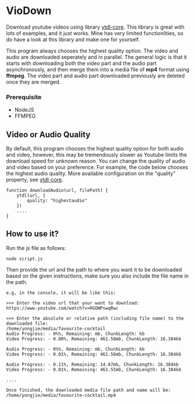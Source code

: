 # VioDown

Download youtube videos using library <a href="https://github.com/fent/node-ytdl-core">ytdl-core</a>. This library is great with lots of examples, and it just works. Mine has very limited functionlities, so do have a look at this library and make one for yourself.

This program always chooses the highest quality option. The video and audio are downloaded seperately and in parallel. The general logic is that it starts with downloading both the video part and the audio part asynchronously, and then merge them into a media file of **mp4** format using **ffmpeg**. The video part and audio part downloaded previously are deleted once they are merged.

### Prerequisite

- NodeJS
- FFMPEG

## Video or Audio Quality

By default, this program chooses the highest quality option for both audio and video, however, this may be tremendously slower as Youtube limits the download speed for unknown reason. You can change the quality of audio and video based on your preference. For example, the code below chooses the highest audio quality. More available configuration on the "quality" property, see <a href="https://github.com/fent/node-ytdl-core">ytdl-core</a>.

    function downloadAudio(url, filePath) {
        ytdl(url, {
            quality: "highestaudio"
        })
        ....
    }

## How to use it?

Run the js file as follows:

    node script.js

Then provide the url and the path to where you want it to be downloaded based on the given instructions, make sure you also include the file name in the path.

    e.g, in the console, it will be like this:

    >>> Enter the video url that your want to download:
    https://www.youtube.com/watch?v=RGOWPswqRwc

    >>> Enter the absolute or relative path (including file name) to the downloaded file:
    /home/yongjie/media/favourite-cocktail
    Audio Progress: - 0%%, Remaining: mb, ChunkLength: kb
    Video Progress: - 0.00%, Remaining: 461.58mb, ChunkLength: 16.384kb

    Audio Progress: - 0%%, Remaining: mb, ChunkLength: kb
    Video Progress: - 0.01%, Remaining: 461.56mb, ChunkLength: 16.384kb

    Audio Progress: - 0.11%, Remaining: 14.67mb, ChunkLength: 16.384kb
    Video Progress: - 0.01%, Remaining: 461.55mb, ChunkLength: 16.384kb

    ....

    Once finished, the downloaded media file path and name will be:
    /home/yongjie/media/favourite-cocktail.mp4
